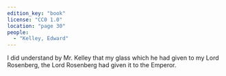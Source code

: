 ```yaml
---
edition_key: "book"
license: "CC0 1.0"
location: "page 30"
people:
  - "Kelley, Edward"
---
```

I did understand
by Mr. Kelley that my glass which he had given to my Lord
Rosenberg, the Lord Rosenberg had given it to the Emperor.
